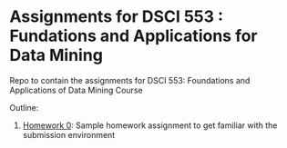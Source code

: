 # Assignments for DSCI 553 : Fundations and Applications for Data Mining
Repo to contain the assignments for DSCI 553: Foundations and Applications of Data Mining Course

Outline:
1. [Homework 0](homework-assignment-0): Sample homework assignment to get familiar with the submission environment